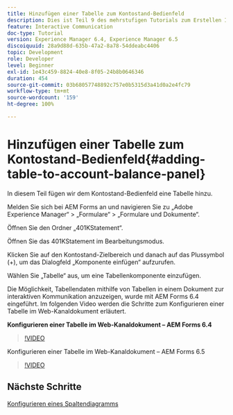 ```yaml
---
title: Hinzufügen einer Tabelle zum Kontostand-Bedienfeld
description: Dies ist Teil 9 des mehrstufigen Tutorials zum Erstellen Ihres ersten Dokuments zur interaktiven Kommunikation. In diesem Teil fügen wir dem Kontostand-Bedienfeld eine Tabelle hinzu.
feature: Interactive Communication
doc-type: Tutorial
version: Experience Manager 6.4, Experience Manager 6.5
discoiquuid: 28a9d88d-635b-47a2-8a78-54ddeabc4406
topic: Development
role: Developer
level: Beginner
exl-id: 1e43c459-8824-40e8-8f05-24b8b0646346
duration: 454
source-git-commit: 03b68057748892c757e0b5315d3a41d0a2e4fc79
workflow-type: tm+mt
source-wordcount: '159'
ht-degree: 100%

---
```


# Hinzufügen einer Tabelle zum Kontostand-Bedienfeld{#adding-table-to-account-balance-panel}

In diesem Teil fügen wir dem Kontostand-Bedienfeld eine Tabelle hinzu.

Melden Sie sich bei AEM Forms an und navigieren Sie zu „Adobe Experience Manager“ > „Formulare“ > „Formulare und Dokumente“.

Öffnen Sie den Ordner „401KStatement“.

Öffnen Sie das 401KStatement im Bearbeitungsmodus.

Klicken Sie auf den Kontostand-Zielbereich und danach auf das Plussymbol (+), um das Dialogfeld „Komponente einfügen“ aufzurufen.

Wählen Sie „Tabelle“ aus, um eine Tabellenkomponente einzufügen.

Die Möglichkeit, Tabellendaten mithilfe von Tabellen in einem Dokument zur interaktiven Kommunikation anzuzeigen, wurde mit AEM Forms 6.4 eingeführt. Im folgenden Video werden die Schritte zum Konfigurieren einer Tabelle im Web-Kanaldokument erläutert.

**Konfigurieren einer Tabelle im Web-Kanaldokument – AEM Forms 6.4**

>[!VIDEO](https://video.tv.adobe.com/v/22360?quality=12&learn=on)

Konfigurieren einer Tabelle im Web-Kanaldokument – AEM Forms 6.5

>[!VIDEO](https://video.tv.adobe.com/v/27847?quality=12&learn=on)

## Nächste Schritte

[Konfigurieren eines Spaltendiagramms](./partten.md)
